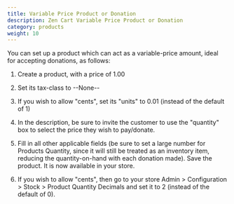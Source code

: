 ```yaml
---
title: Variable Price Product or Donation
description: Zen Cart Variable Price Product or Donation
category: products
weight: 10
---
```


You can set up a product which can act as a variable-price amount, ideal for accepting donations, as follows:

1. Create a product, with a price of 1.00

2. Set its tax-class to --None--

3. If you wish to allow "cents", set its "units" to 0.01 (instead of the default of 1)

4. In the description, be sure to invite the customer to use the "quantity" box to select the price they wish to pay/donate.

5. Fill in all other applicable fields (be sure to set a large number for Products Quantity, since it will still be treated as an inventory item, reducing the quantity-on-hand with each donation made).
Save the product. It is now available in your store.

6. If you wish to allow "cents", then go to your store Admin > Configuration > Stock > Product Quantity Decimals and set it to 2 (instead of the default of 0).

